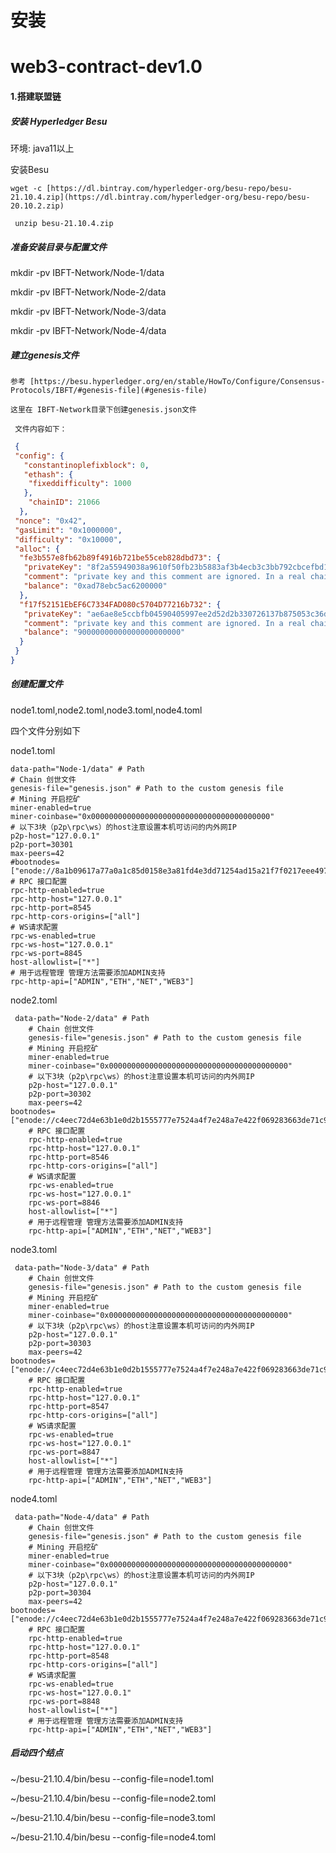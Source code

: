 # 安装

# web3-contract-dev1.0
#### 1.搭建联盟链

##### 安装 Hyperledger Besu 

  环境: java11以上

  安装Besu

    wget -c [https://dl.bintray.com/hyperledger-org/besu-repo/besu-21.10.4.zip](https://dl.bintray.com/hyperledger-org/besu-repo/besu-20.10.2.zip)
    
     unzip besu-21.10.4.zip

##### 准备安装目录与配置文件

  mkdir -pv IBFT-Network/Node-1/data

  mkdir -pv IBFT-Network/Node-2/data

  mkdir -pv IBFT-Network/Node-3/data

 mkdir -pv IBFT-Network/Node-4/data

#####  建立genesis文件

    参考 [https://besu.hyperledger.org/en/stable/HowTo/Configure/Consensus-Protocols/IBFT/#genesis-file](#genesis-file)
    
    这里在 IBFT-Network目录下创建genesis.json文件  
    
     文件内容如下：

```json
 {
 "config": {
   "constantinoplefixblock": 0,
   "ethash": {
    "fixeddifficulty": 1000
   },
    "chainID": 21066
  },
 "nonce": "0x42",
 "gasLimit": "0x1000000",
 "difficulty": "0x10000",
 "alloc": {
  "fe3b557e8fb62b89f4916b721be55ceb828dbd73": {
   "privateKey": "8f2a55949038a9610f50fb23b5883af3b4ecb3c3bb792cbcefbd1542c692be63",
   "comment": "private key and this comment are ignored. In a real chain, the private key should NOT be stored",
   "balance": "0xad78ebc5ac6200000"
  },
  "f17f52151EbEF6C7334FAD080c5704D77216b732": {
   "privateKey": "ae6ae8e5ccbfb04590405997ee2d52d2b330726137b875053c36d94e974d162f",
   "comment": "private key and this comment are ignored. In a real chain, the private key should NOT be stored",
   "balance": "90000000000000000000000"
  }
 }
}
```





##### 创建配置文件

  node1.toml,node2.toml,node3.toml,node4.toml 

  四个文件分别如下

node1.toml

```
data-path="Node-1/data" # Path
# Chain 创世文件
genesis-file="genesis.json" # Path to the custom genesis file
# Mining 开启挖矿
miner-enabled=true
miner-coinbase="0x0000000000000000000000000000000000000000"
# 以下3块（p2p\rpc\ws）的host注意设置本机可访问的内外网IP
p2p-host="127.0.0.1"
p2p-port=30301
max-peers=42
#bootnodes=["enode://8a1b09617a77a0a1c85d0158e3a81fd4e3dd71254ad15a21f7f0217eee49744887278890f35e140c806d22cf4a439adc23a8c256897d74d55c372a4500f711c7@127.0.0.1:30301"]
# RPC 接口配置
rpc-http-enabled=true
rpc-http-host="127.0.0.1"
rpc-http-port=8545
rpc-http-cors-origins=["all"]
# WS请求配置
rpc-ws-enabled=true
rpc-ws-host="127.0.0.1"
rpc-ws-port=8845
host-allowlist=["*"]
# 用于远程管理 管理方法需要添加ADMIN支持
rpc-http-api=["ADMIN","ETH","NET","WEB3"]
```

node2.toml

```
 data-path="Node-2/data" # Path
	# Chain 创世文件
	genesis-file="genesis.json" # Path to the custom genesis file
	# Mining 开启挖矿
	miner-enabled=true
	miner-coinbase="0x0000000000000000000000000000000000000000"
	# 以下3块（p2p\rpc\ws）的host注意设置本机可访问的内外网IP
	p2p-host="127.0.0.1"
	p2p-port=30302
  	max-peers=42
bootnodes=["enode://c4eec72d4e63b1e0d2b1555777e7524a4f7e248a7e422f069283663de71c9bd9e29bc81577d1e1cef1d8f654d69dc68c024323e5f18ba0069a9024759cc70796@127.0.0.1:30301"]
	# RPC 接口配置
	rpc-http-enabled=true
	rpc-http-host="127.0.0.1"
	rpc-http-port=8546
 	rpc-http-cors-origins=["all"]
	# WS请求配置
	rpc-ws-enabled=true
	rpc-ws-host="127.0.0.1"
	rpc-ws-port=8846
 	host-allowlist=["*"]
	# 用于远程管理 管理方法需要添加ADMIN支持
	rpc-http-api=["ADMIN","ETH","NET","WEB3"]
```

node3.toml

```
 data-path="Node-3/data" # Path
	# Chain 创世文件
	genesis-file="genesis.json" # Path to the custom genesis file
	# Mining 开启挖矿
	miner-enabled=true
	miner-coinbase="0x0000000000000000000000000000000000000000"
	# 以下3块（p2p\rpc\ws）的host注意设置本机可访问的内外网IP
	p2p-host="127.0.0.1"
	p2p-port=30303
  	max-peers=42
bootnodes=["enode://c4eec72d4e63b1e0d2b1555777e7524a4f7e248a7e422f069283663de71c9bd9e29bc81577d1e1cef1d8f654d69dc68c024323e5f18ba0069a9024759cc70796@127.0.0.1:30301"]
	# RPC 接口配置
	rpc-http-enabled=true
	rpc-http-host="127.0.0.1"
	rpc-http-port=8547
 	rpc-http-cors-origins=["all"]
	# WS请求配置
	rpc-ws-enabled=true
	rpc-ws-host="127.0.0.1"
	rpc-ws-port=8847
 	host-allowlist=["*"]
	# 用于远程管理 管理方法需要添加ADMIN支持
	rpc-http-api=["ADMIN","ETH","NET","WEB3"]
```

node4.toml

```
 data-path="Node-4/data" # Path
	# Chain 创世文件
	genesis-file="genesis.json" # Path to the custom genesis file
	# Mining 开启挖矿
	miner-enabled=true
	miner-coinbase="0x0000000000000000000000000000000000000000"
	# 以下3块（p2p\rpc\ws）的host注意设置本机可访问的内外网IP
	p2p-host="127.0.0.1"
	p2p-port=30304
  	max-peers=42
bootnodes=["enode://c4eec72d4e63b1e0d2b1555777e7524a4f7e248a7e422f069283663de71c9bd9e29bc81577d1e1cef1d8f654d69dc68c024323e5f18ba0069a9024759cc70796@127.0.0.1:30301"]
	# RPC 接口配置
	rpc-http-enabled=true
	rpc-http-host="127.0.0.1"
	rpc-http-port=8548
 	rpc-http-cors-origins=["all"]
	# WS请求配置
	rpc-ws-enabled=true
	rpc-ws-host="127.0.0.1"
	rpc-ws-port=8848
 	host-allowlist=["*"]
	# 用于远程管理 管理方法需要添加ADMIN支持
	rpc-http-api=["ADMIN","ETH","NET","WEB3"]
```

##### 启动四个结点

   ~/besu-21.10.4/bin/besu --config-file=node1.toml

   ~/besu-21.10.4/bin/besu --config-file=node2.toml

   ~/besu-21.10.4/bin/besu --config-file=node3.toml

   ~/besu-21.10.4/bin/besu --config-file=node4.toml

 

